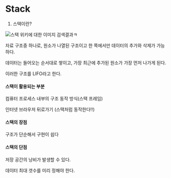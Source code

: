 # Stack



1. 스택이란?



![스택 위키에 대한 이미지 검색결과](https://upload.wikimedia.org/wikipedia/commons/thumb/b/b4/Lifo_stack.png/440px-Lifo_stack.png)ㅋ



자료 구조중 하나로, 원소가 나열된 구조이고 한 쪽에서만 데이터의 추가와 삭제가 가능하다.

데이터는 들어오는 순서대로 쌓이고, 가장 최근에 추가된 원소가 가장 먼저 나가게 된다.

이러한 구조를 LIFO라고 한다.





#### 스택이 활용되는 부분

컴퓨터 프로세스 내부의 구조 동작 방식(스택 프레임)

인터넷 브라우저 뒤로가기 (스택처럼 동작한다!!)



#### 스택의 장점

구조가 단순해서 구현이 쉽다



#### 스택의 단점

저장 공간의 낭비가 발생할 수 있다.

데이터 최대 갯수를 미리 정해야 한다.





